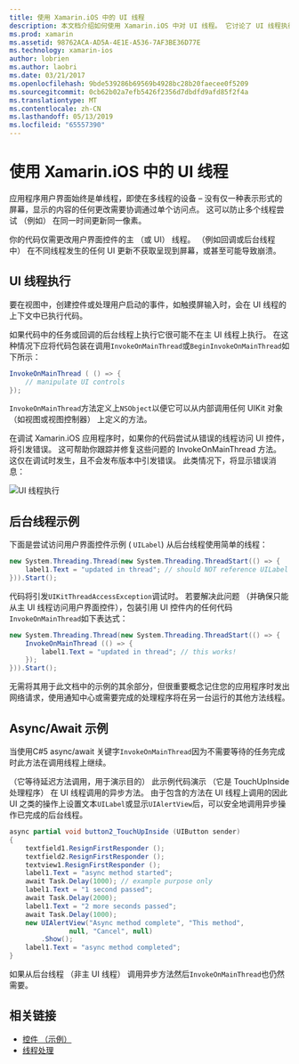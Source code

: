 ```yaml
---
title: 使用 Xamarin.iOS 中的 UI 线程
description: 本文档介绍如何使用 Xamarin.iOS 中对 UI 线程。 它讨论了 UI 线程执行，提供后台线程示例中，并检查 async/await。
ms.prod: xamarin
ms.assetid: 98762ACA-AD5A-4E1E-A536-7AF3BE36D77E
ms.technology: xamarin-ios
author: lobrien
ms.author: laobri
ms.date: 03/21/2017
ms.openlocfilehash: 9bde539286b69569b4928bc28b20faecee0f5209
ms.sourcegitcommit: 0cb62b02a7efb5426f2356d7dbdfd9afd85f2f4a
ms.translationtype: MT
ms.contentlocale: zh-CN
ms.lasthandoff: 05/13/2019
ms.locfileid: "65557390"
---
```

# <a name="working-with-the-ui-thread-in-xamarinios"></a>使用 Xamarin.iOS 中的 UI 线程

应用程序用户界面始终是单线程，即使在多线程的设备 – 没有仅一种表示形式的屏幕，显示的内容的任何更改需要协调通过单个访问点。 这可以防止多个线程尝试 （例如） 在同一时间更新同一像素。

你的代码仅需更改用户界面控件的主 （或 UI） 线程。 （例如回调或后台线程中） 在不同线程发生的任何 UI 更新不获取呈现到屏幕，或甚至可能导致崩溃。

## <a name="ui-thread-execution"></a>UI 线程执行

要在视图中，创建控件或处理用户启动的事件，如触摸屏输入时，会在 UI 线程的上下文中已执行代码。

如果代码中的任务或回调的后台线程上执行它很可能不在主 UI 线程上执行。 在这种情况下应将代码包装在调用`InvokeOnMainThread`或`BeginInvokeOnMainThread`如下所示：

```csharp
InvokeOnMainThread ( () => {
    // manipulate UI controls
});
```

`InvokeOnMainThread`方法定义上`NSObject`以便它可以从内部调用任何 UIKit 对象 （如视图或视图控制器） 上定义的方法。

在调试 Xamarin.iOS 应用程序时，如果你的代码尝试从错误的线程访问 UI 控件，将引发错误。 这可帮助你跟踪并修复这些问题的 InvokeOnMainThread 方法。 这仅在调试时发生，且不会发布版本中引发错误。 此类情况下，将显示错误消息：

 ![](ui-thread-images/image10.png "UI 线程执行")

 <a name="Background_Thread_Example" />


## <a name="background-thread-example"></a>后台线程示例

下面是尝试访问用户界面控件示例 ( `UILabel`) 从后台线程使用简单的线程：

```csharp
new System.Threading.Thread(new System.Threading.ThreadStart(() => {
    label1.Text = "updated in thread"; // should NOT reference UILabel on background thread!
})).Start();
```

代码将引发`UIKitThreadAccessException`调试时。 若要解决此问题 （并确保只能从主 UI 线程访问用户界面控件），包装引用 UI 控件内的任何代码`InvokeOnMainThread`如下表达式：

```csharp
new System.Threading.Thread(new System.Threading.ThreadStart(() => {
    InvokeOnMainThread (() => {
        label1.Text = "updated in thread"; // this works!
    });
})).Start();
```

无需将其用于此文档中的示例的其余部分，但很重要概念记住您的应用程序时发出网络请求，使用通知中心或需要完成的处理程序将在另一台运行的其他方法线程。

 <a name="Async_Await_Example" />


## <a name="asyncawait-example"></a>Async/Await 示例

当使用C#5 async/await 关键字`InvokeOnMainThread`因为不需要等待的任务完成时此方法在调用线程上继续。

（它等待延迟方法调用，用于演示目的） 此示例代码演示 （它是 TouchUpInside 处理程序） 在 UI 线程调用的异步方法。 由于包含的方法在 UI 线程上调用的因此 UI 之类的操作上设置文本`UILabel`或显示`UIAlertView`后，可以安全地调用异步操作已完成的后台线程。

```csharp
async partial void button2_TouchUpInside (UIButton sender)
{
    textfield1.ResignFirstResponder ();
    textfield2.ResignFirstResponder ();
    textview1.ResignFirstResponder ();
    label1.Text = "async method started";
    await Task.Delay(1000); // example purpose only
    label1.Text = "1 second passed";
    await Task.Delay(2000);
    label1.Text = "2 more seconds passed";
    await Task.Delay(1000);
    new UIAlertView("Async method complete", "This method", 
               null, "Cancel", null)
        .Show();
    label1.Text = "async method completed";
}
```

如果从后台线程 （非主 UI 线程） 调用异步方法然后`InvokeOnMainThread`也仍然需要。


## <a name="related-links"></a>相关链接

- [控件 （示例）](https://developer.xamarin.com/samples/Controls/)
- [线程处理](~/ios/app-fundamentals/threading.md)
